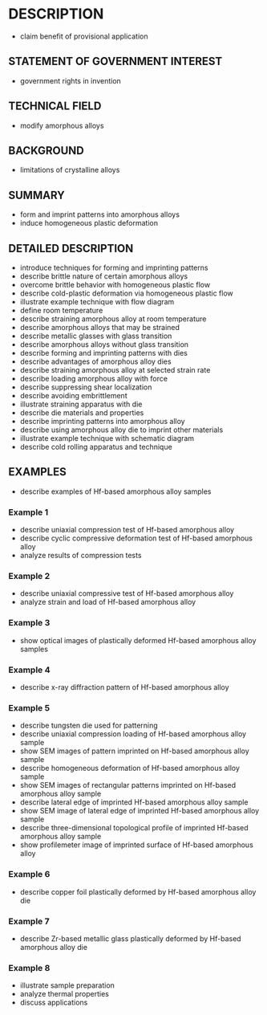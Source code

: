 # DESCRIPTION

- claim benefit of provisional application

## STATEMENT OF GOVERNMENT INTEREST

- government rights in invention

## TECHNICAL FIELD

- modify amorphous alloys

## BACKGROUND

- limitations of crystalline alloys

## SUMMARY

- form and imprint patterns into amorphous alloys
- induce homogeneous plastic deformation

## DETAILED DESCRIPTION

- introduce techniques for forming and imprinting patterns
- describe brittle nature of certain amorphous alloys
- overcome brittle behavior with homogeneous plastic flow
- describe cold-plastic deformation via homogeneous plastic flow
- illustrate example technique with flow diagram
- define room temperature
- describe straining amorphous alloy at room temperature
- describe amorphous alloys that may be strained
- describe metallic glasses with glass transition
- describe amorphous alloys without glass transition
- describe forming and imprinting patterns with dies
- describe advantages of amorphous alloy dies
- describe straining amorphous alloy at selected strain rate
- describe loading amorphous alloy with force
- describe suppressing shear localization
- describe avoiding embrittlement
- illustrate straining apparatus with die
- describe die materials and properties
- describe imprinting patterns into amorphous alloy
- describe using amorphous alloy die to imprint other materials
- illustrate example technique with schematic diagram
- describe cold rolling apparatus and technique

## EXAMPLES

- describe examples of Hf-based amorphous alloy samples

### Example 1

- describe uniaxial compression test of Hf-based amorphous alloy
- describe cyclic compressive deformation test of Hf-based amorphous alloy
- analyze results of compression tests

### Example 2

- describe uniaxial compressive test of Hf-based amorphous alloy
- analyze strain and load of Hf-based amorphous alloy

### Example 3

- show optical images of plastically deformed Hf-based amorphous alloy samples

### Example 4

- describe x-ray diffraction pattern of Hf-based amorphous alloy

### Example 5

- describe tungsten die used for patterning
- describe uniaxial compression loading of Hf-based amorphous alloy sample
- show SEM images of pattern imprinted on Hf-based amorphous alloy sample
- describe homogeneous deformation of Hf-based amorphous alloy sample
- show SEM images of rectangular patterns imprinted on Hf-based amorphous alloy sample
- describe lateral edge of imprinted Hf-based amorphous alloy sample
- show SEM image of lateral edge of imprinted Hf-based amorphous alloy sample
- describe three-dimensional topological profile of imprinted Hf-based amorphous alloy sample
- show profilemeter image of imprinted surface of Hf-based amorphous alloy

### Example 6

- describe copper foil plastically deformed by Hf-based amorphous alloy die

### Example 7

- describe Zr-based metallic glass plastically deformed by Hf-based amorphous alloy die

### Example 8

- illustrate sample preparation
- analyze thermal properties
- discuss applications

